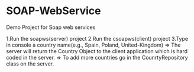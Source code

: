 # SOAP-WebService
 Demo Project for Soap web services

1.Run the soapws(server) project
2.Run the csoapws(client) project
3.Type in console a country name(e.g., Spain, Poland, United-Kingdom)
=> The server will return the Country Object to the client application which is hard coded in the server.
=> To add more countries go in the CounrtyRepository class on the server.